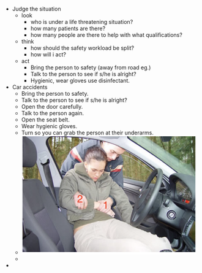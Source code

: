- Judge the situation
	- look
		- who is under a life threatening situation?
		- how many patients are there?
		- how many people are there to help with what qualifications?
	- think
		- how should the safety workload be split?
		- how will i act?
	- act
		- Bring the person to safety (away from road eg.)
		- Talk to the person to see if s/he is alright?
		- Hygienic, wear gloves use disinfectant.
- Car accidents
	- Bring the person to safety.
	- Talk to the person to see if s/he is alright?
	- Open the door carefully.
	- Talk to the person again.
	- Open the seat belt.
	- Wear hygienic gloves.
	- Turn so you can grab the person at their underarms.
	- ![image.png](../assets/image_1676214438529_0.png)
	-
-